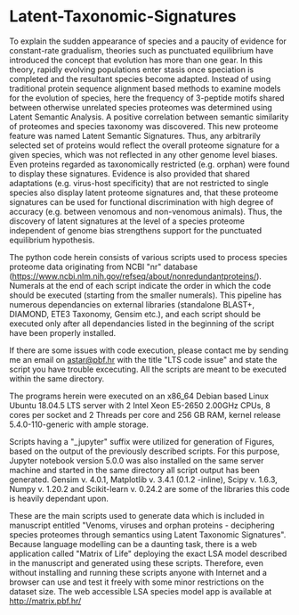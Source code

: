 # Latent-Taxonomic-Signatures
To explain the sudden appearance of species and a paucity of evidence for constant-rate gradualism, theories such as punctuated equilibrium have introduced the concept that evolution has more than one gear. In this theory, rapidly evolving populations enter stasis once speciation is completed and the resultant species become adapted. Instead of using traditional protein sequence alignment based methods to examine models for the evolution of species, here the frequency of 3-peptide motifs shared between otherwise unrelated species proteomes was determined using Latent Semantic Analysis. A positive correlation between semantic similarity of proteomes and species taxonomy was discovered. This new proteome feature was named Latent Semantic Signatures. Thus, any arbitrarily selected set of proteins would reflect the overall proteome signature for a given species, which was not reflected in any other genome level biases. Even proteins regarded as taxonomically restricted (e.g. orphan) were found to display these signatures. Evidence is also provided that shared adaptations (e.g. virus-host specificity) that are not restricted to single species also display latent proteome signatures and, that these proteome signatures can be used for functional discrimination with high degree of accuracy (e.g. between venomous and non-venomous animals). Thus, the discovery of latent signatures at the level of a species proteome independent of genome bias strengthens support for the punctuated equilibrium hypothesis.

The python code herein consists of various scripts used to process species proteome data originating from NCBI "nr" database (https://www.ncbi.nlm.nih.gov/refseq/about/nonredundantproteins/). Numerals at the end of each script indicate the order in which the code should be executed (starting from the smaller numerals). This pipeline has numerous dependancies on external libraries (standalone BLAST+, DIAMOND, ETE3 Taxonomy, Gensim etc.), and each script should be executed only after all dependancies listed in the beginning of the script have been properly installed.  

If there are some issues with code execution, please contact me by sending me an email on astar@pbf.hr with the title "LTS code issue" and state the script you have trouble excecuting. All the scripts are meant to be executed within the same directory.

The programs herein were executed on an x86_64 Debian based Linux Ubuntu 18.04.5 LTS server with 2 Intel Xeon E5-2650 2.00GHz CPUs, 8 cores per socket and 2 Threads per core and 256 GB RAM, kernel release 5.4.0-110-generic with ample storage.

Scripts having a "_jupyter" suffix were utilized for generation of Figures, based on the output of the previously described scripts. For this purpose, Jupyter notebook version 5.0.0 was also installed on the same server machine and started in the same directory all script output has been generated. Gensim 
v. 4.0.1, Matplotlib v. 3.4.1 (0.1.2 -inline), Scipy v. 1.6.3, Numpy v. 1.20.2 and Scikit-learn v. 0.24.2 are some of the libraries this code is heavily dependant upon.

These are the main scripts used to generate data which is included in manuscript entitled "Venoms, viruses and orphan proteins - deciphering species proteomes through semantics using Latent Taxonomic Signatures". Because language modelling can be a daunting task, there is a web application called "Matrix of Life" deploying the exact LSA model described in the manuscript and generated using these scripts. Therefore, even without installing and running these scripts anyone with Internet and a browser can use and test it freely with some minor restrictions on the dataset size. The web accessible LSA species model app is available at http://matrix.pbf.hr/
